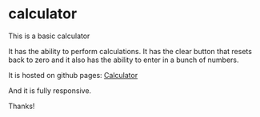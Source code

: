 # calculator

This is a basic calculator

It has the ability to perform calculations. It has the clear button that resets back to zero and it also has the ability to enter in a bunch of numbers.

It is hosted on github pages: [Calculator](https://erehmaryann.github.io/calculator/) 

And it is fully responsive.

Thanks!

